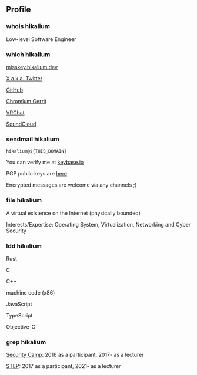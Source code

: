 ## Profile

### whois hikalium

Low-level Software Engineer

### which hikalium

[misskey.hikalium.dev](https://misskey.hikalium.dev/@hikalium)

[X a.k.a. Twitter](https://twitter.com/hikalium)

[GitHub](https://github.com/hikalium)

[Chromium Gerrit](https://chromium-review.googlesource.com/q/owner:hikalium@chromium.org)

[VRChat](https://www.vrchat.com/home/user/usr_e04b3879-5975-45a7-8955-05d924c04593)

[SoundCloud](https://soundcloud.com/hikalium)

### sendmail hikalium

`hikalium@${THIS_DOMAIN}`

You can verify me at [keybase.io](https://keybase.io/hikalium)

PGP public keys are [here](/pgpkey)

Encrypted messages are welcome via any channels ;)

### file hikalium

A virtual existence on the Internet (physically bounded)

Interests/Expertise: Operating System, Virtualization, Networking and Cyber Security

### ldd hikalium

Rust

C

C++

machine code (x86)

JavaScript

TypeScript

Objective-C

### grep hikalium

[Security Camp](https://www.ipa.go.jp/en/about/it-talents/security-camp.html): 2016 as a participant, 2017- as a lecturer

[STEP](https://landing.google.com/intl/ALL_jp/step/): 2017 as a participant, 2021- as a lecturer
